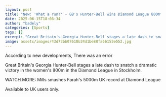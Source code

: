 ```yaml
---
layout: post
title: "New: 'What a run!' - GB's Hunter-Bell wins Diamond League 800m"
date: 2025-06-15T18:08:34
author: "badely"
categories: [Sports]
tags: []
excerpt: "Great Britain's Georgia Hunter-Bell stages a late dash to snatch a dramatic victory in the women's 800m in the Diamond League in Stockholm."
image: assets/images/43d73bb07618b34d1be88fa66153e552.jpg
---
```


According to new developments, There was an error

Great Britain's Georgia Hunter-Bell stages a late dash to snatch a dramatic victory in the women's 800m in the Diamond League in Stockholm.

WATCH MORE: Mills smashes Farah's 5000m UK record at Diamond League

Available to UK users only.

